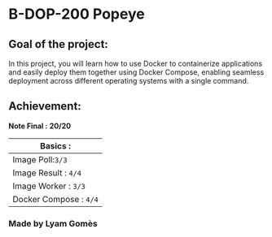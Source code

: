 # B-DOP-200 Popeye

## Goal of the project:  
In this project, you will learn how to use Docker to containerize applications and easily deploy them together using Docker Compose, enabling seamless deployment across different operating systems with a single command.

## Achievement:  
**Note Final :** **20/20**  

| Basics : |
| --- |
| Image Poll:`3/3` |
| Image Result : `4/4` |
| Image Worker : `3/3` |
| Docker Compose : `4/4` |

### Made by Lyam Gomès
